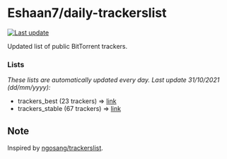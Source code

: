 
# Eshaan7/daily-trackerslist 

[![Last update](https://img.shields.io/badge/Last%20update-31/10/2021-blue.svg)](#)

Updated list of public BitTorrent trackers.

### Lists
*These lists are automatically updated every day. Last update 31/10/2021 (_dd/mm/yyyy_):*

* trackers_best (23 trackers) => [link](https://raw.githubusercontent.com/eshaan7/daily-trackerslist/master/trackers_best.txt)
* trackers_stable (67 trackers) => [link](https://raw.githubusercontent.com/eshaan7/daily-trackerslist/master/trackers_stable.txt)

## Note

Inspired by [ngosang/trackerslist](https://github.com/ngosang/trackerslist).
